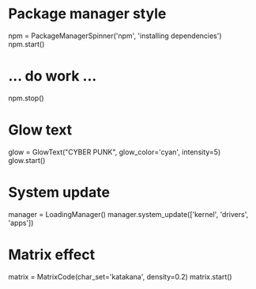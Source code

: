 # Package manager style
npm = PackageManagerSpinner('npm', 'installing dependencies')
npm.start()
# ... do work ...
npm.stop()

# Glow text
glow = GlowText("CYBER PUNK", glow_color='cyan', intensity=5)
glow.start()

# System update
manager = LoadingManager()
manager.system_update(['kernel', 'drivers', 'apps'])

# Matrix effect
matrix = MatrixCode(char_set='katakana', density=0.2)
matrix.start()
